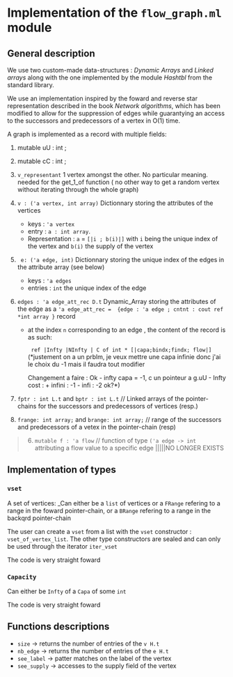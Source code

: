 # Implementation of the `flow_graph.ml` module

## General description

We use two custom-made data-structures : *Dynamic Arrays* and *Linked arrays* along with the one implemented by the module *Hashtbl* from the standard library.

We use an implementation inspired by the foward and reverse star representation described in the book _Network algorithms_, which has been modified to allow for the suppression of edges while guarantying an access to the successors and predecessors of a vertex in O(1) time.

A graph is implemented as a record with multiple fields:

 1. mutable uU  :  int ;
    
  2. mutable cC : int  ; 
0.  `v_representant` 1 vertex amongst the other. No particular meaning. needed for the get_1_of function ( no other way to get a random vertex without iterating through the whole graph)
1. `v : ('a vertex, int array)` Dictionnary storing the attributes of the vertices
    * keys :  ` 'a vertex `
    * entry : `a : int array`.
    * Representation : `a` = `[|i ; b(i)|]` with `i` being the unique index of the vertex and `b(i)` the supply of the vertex 


2. ` e: ('a edge, int)` Dictionnary storing the unique index of the edges in the attribute array (see below)
    * keys :  `'a edges`
    * entries : `int` the unique index of the edge 

3. `edges : 'a edge_att_rec D.t` Dynamic_Array storing the attributes of the edge as a  `'a edge_att_rec =  {edge : 'a edge ; cntnt : cout ref *int array }` record
    * at the index `n` corresponding to an edge , the content of the record is as such: 

      ` ref |Infty |NInfty | C of int * [|capa;bindx;findx; flow|]` (*justement on a un prblm, je veux mettre une capa infinie donc j'ai le choix du -1 mais il faudra tout modifier
      
      Changement a faire :  Ok -  infty capa  =  -1, c un pointeur a g.uU
                            - Infty cost :  + infini :  -1
                                            - infi : -2 ok?*)

4.  `fptr : int L.t` and `bptr : int L.t` // Linked arrays of the pointer-chains for the successors and predecessors of vertices (resp.) 

5. `frange: int array;`
  and `brange: int array;` // range of the successors and predecessors of a vetex in the pointer-chain (resp)

> 6.  `mutable f : 'a flow` //  function of type `('a edge -> int` attributing a flow value to a specific edge  |||||NO LONGER EXISTS
  

## Implementation of types

### `vset`
A set of vertices:
  _Can either be a `list` of vertices or a `FRange` refering to  a range in the foward pointer-chain, or a `BRange` refering to a range in the backqrd pointer-chain

  The user can create a `vset` from a list with the `vset` constructor : `vset_of_vertex_list`.
  The other type constructors are sealed and can only be used through the iterator  `iter_vset`

  The code is very straight foward

### `Capacity`
Can either be `Infty` of a `Capa` of some `int`

The code is very straight foward


## Functions descriptions

* `size` -> returns the number of entries of the `v H.t`
* `nb_edge` -> returns the number of entries of the `e H.t`
* `see_label` -> patter matches on the label of the vertex
* `see_supply` -> accesses to the supply field of the vertex 
